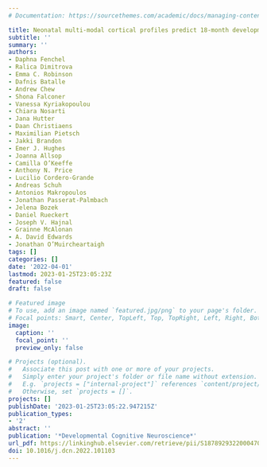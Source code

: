 ```yaml
---
# Documentation: https://sourcethemes.com/academic/docs/managing-content/

title: Neonatal multi-modal cortical profiles predict 18-month developmental outcomes
subtitle: ''
summary: ''
authors:
- Daphna Fenchel
- Ralica Dimitrova
- Emma C. Robinson
- Dafnis Batalle
- Andrew Chew
- Shona Falconer
- Vanessa Kyriakopoulou
- Chiara Nosarti
- Jana Hutter
- Daan Christiaens
- Maximilian Pietsch
- Jakki Brandon
- Emer J. Hughes
- Joanna Allsop
- Camilla O’Keeffe
- Anthony N. Price
- Lucilio Cordero-Grande
- Andreas Schuh
- Antonios Makropoulos
- Jonathan Passerat-Palmbach
- Jelena Bozek
- Daniel Rueckert
- Joseph V. Hajnal
- Grainne McAlonan
- A. David Edwards
- Jonathan O’Muircheartaigh
tags: []
categories: []
date: '2022-04-01'
lastmod: 2023-01-25T23:05:23Z
featured: false
draft: false

# Featured image
# To use, add an image named `featured.jpg/png` to your page's folder.
# Focal points: Smart, Center, TopLeft, Top, TopRight, Left, Right, BottomLeft, Bottom, BottomRight.
image:
  caption: ''
  focal_point: ''
  preview_only: false

# Projects (optional).
#   Associate this post with one or more of your projects.
#   Simply enter your project's folder or file name without extension.
#   E.g. `projects = ["internal-project"]` references `content/project/deep-learning/index.md`.
#   Otherwise, set `projects = []`.
projects: []
publishDate: '2023-01-25T23:05:22.947215Z'
publication_types:
- '2'
abstract: ''
publication: '*Developmental Cognitive Neuroscience*'
url_pdf: https://linkinghub.elsevier.com/retrieve/pii/S1878929322000470
doi: 10.1016/j.dcn.2022.101103
---
```


